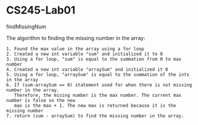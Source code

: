 # CS245-Lab01
findMissingNum


The algorithm to finding the missing number in the array:
  
    1. Found the max value in the array using a for loop 
    2. Created a new int variable "sum" and initialized it to 0
    3. Using a for loop, "sum" is equal to the summation from 0 to max number
    4. Created a new int variable "arraySum" and initialized it 0
    5. Using a for loop, "arraySum" is equal to the summation of the ints in the array
    6. If (sum-arraySum == 0) statement used for when there is not missing number in the array.
       Therefore, the mising number is the max number. The current max number is false so the new 
       max is the max + 1. The new max is returned because it is the missing number
    7. return (sum - arraySum) to find the missing number in the array.
